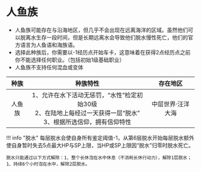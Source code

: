 # 人鱼族

* 人鱼族可能存在与沿海地区，但几乎不会出现在远离海洋的区域。虽然他们可以脱离水生存一段时间，但是长期远离水会导致他们脱水慢性死亡，他们的官方语言为人鱼语和海族语。
* 选择此种族后，你需要以-1经历点开始车卡，这意味着在获得2点经历点之前你不能选择任何职业。（包括初始1级基础职业）
* 人鱼族不支持任何混血或变体

种族|种族特性|存在地区
:--:|:--:|:--:
人鱼族|1、允许在水下活动无惩罚，“水性”检定初始30级<br>2、在陆地上每经过一天获得一层“脱水”<br>3、根据所选信仰，拥有信仰特性|中层世界·汪洋大海

!!! info "脱水"
    每层脱水会使自身所有鉴定阈值-1，从第6层脱水开始每层脱水额外使自身暂时失去5点最大HP与SP上限，当HP或SP上限因“脱水”归零时脱水死亡。

    脱水只能通过以下方式解除：1、整个长休泡在水中休息（不消耗长休行动力），解除1层脱水；1、持续6个小时泡在水中，解除2层脱水。
